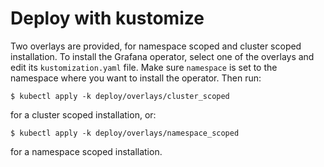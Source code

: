 # Deploy with kustomize

Two overlays are provided, for namespace scoped and cluster scoped installation.
To install the Grafana operator, select one of the overlays and edit its `kustomization.yaml` file.
Make sure `namespace` is set to the namespace where you want to install the operator.
Then run:

```shell
$ kubectl apply -k deploy/overlays/cluster_scoped
```

for a cluster scoped installation, or:

```shell
$ kubectl apply -k deploy/overlays/namespace_scoped
```

for a namespace scoped installation.
